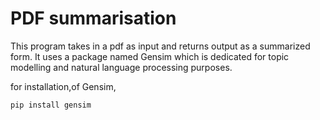 <h1>PDF summarisation </h1>
This program takes in a pdf as input and returns output as a summarized form.
It uses a package named Gensim which is dedicated for topic modelling and natural language processing purposes.

for installation,of Gensim,


```
pip install gensim
```




